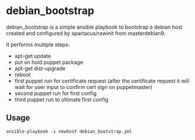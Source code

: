 # debian_bootstrap

debian_bootstrap is a simple ansible playbook to bootstrap a debian host created and configured by spartacus/rawinit from masterdebian9.

It performs multiple steps:

* apt-get update
* put on hold puppet package
* apt-get dist-upgrade
* reboot
* first puppet run for certificate request (after the certificate request it will wait for user input to confirm cert sign on puppetmaster)
* second puppet run for first config
* third puppet run to ultimate first config

## Usage
```
ansible-playbook -i newhost debian_bootstrap.yml
```
